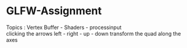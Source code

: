 # GLFW-Assignment
Topics : Vertex Buffer - Shaders - processinput<br>
clicking the arrows left - right - up - down transform the quad along the axes 
